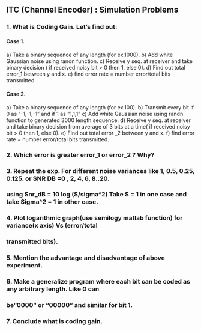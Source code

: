 
## ITC (Channel Encoder) : Simulation Problems
### 1. What is Coding Gain. Let’s find out:

#### Case 1.

a) Take a binary sequence of any length (for ex.1000).
b) Add white Gaussian noise using randn function.
c) Receive y seq. at receiver and take binary decision ( if received noisy bit > 0 then 1, else 0).
d) Find out total error_1 between y and x.
e) find error rate = number error/total bits transmitted.


#### Case 2.


a) Take a binary sequence of any length (for ex.100).
b) Transmit every bit if 0 as “-1,-1,-1” and if 1 as “1,1,1”
c) Add white Gaussian noise using randn function to generated 3000 length sequence.
d) Receive y seq. at receiver and take binary decision from average of 3 bits at a time( if
received noisy bit > 0 then 1, else 0).
e) Find out total error _2 between y and x.
f) find error rate = number error/total bits transmitted.

### 2. Which error is greater error_1 or error_2 ? Why?


### 3. Repeat the exp. For different noise variances like 1, 0.5, 0.25, 0.125. or SNR DB =0 , 2, 4, 6, 8..20.
### using Snr_dB = 10 log (S/sigma^2) Take S = 1 in one case and take Sigma^2 = 1 in other case.


### 4. Plot logarithmic graph(use semilogy matlab function) for variance(x axis) Vs (error/total
### transmitted bits).


### 5. Mention the advantage and disadvantage of above experiment.


### 6. Make a generalize program where each bit can be coded as any arbitrary length. Like 0 can
### be”0000” or “00000” and similar for bit 1.
### 7. Conclude what is coding gain.
